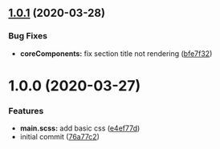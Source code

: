 ## [1.0.1](https://github.com/TimoBechtel/settings-ui/compare/v1.0.0...v1.0.1) (2020-03-28)


### Bug Fixes

* **coreComponents:** fix section title not rendering ([bfe7f32](https://github.com/TimoBechtel/settings-ui/commit/bfe7f32b6affcc55df520f5db48214143ce196dc))

# 1.0.0 (2020-03-27)


### Features

* **main.scss:** add basic css ([e4ef77d](https://github.com/TimoBechtel/settings-ui/commit/e4ef77d4d3cb33f487b2b2c5089262fbb60049c5))
* initial commit ([76a77c2](https://github.com/TimoBechtel/settings-ui/commit/76a77c253b3becec6a8a742e913263d79dcd8a7e))
